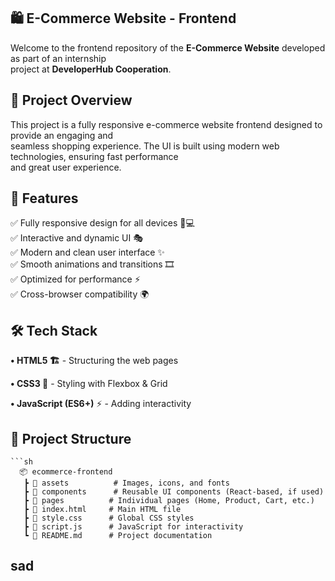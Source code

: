 ## 🛍️ E-Commerce Website - Frontend

Welcome to the frontend repository of the **E-Commerce Website** developed as part of an internship      
project at **DeveloperHub Cooperation**.       

## 🚀 Project Overview

This project is a fully responsive e-commerce website frontend designed to provide an engaging and         
seamless shopping experience. The UI is built using modern web technologies, ensuring fast performance        
and great user experience.

## 🎨 Features

✅ Fully responsive design for all devices 📱💻          
✅ Interactive and dynamic UI 🎭         
✅ Modern and clean user interface ✨         
✅ Smooth animations and transitions 🎞️      
✅ Optimized for performance ⚡          
✅ Cross-browser compatibility 🌍          

## 🛠️ Tech Stack         

**• HTML5 🏗️** - Structuring the web pages        

**• CSS3 🎨** - Styling with Flexbox & Grid        

**• JavaScript (ES6+)** ⚡ - Adding interactivity      

## 📂 Project Structure         
    ```sh
      📦 ecommerce-frontend     
       ┣ 📂 assets          # Images, icons, and fonts        
       ┣ 📂 components      # Reusable UI components (React-based, if used)       
       ┣ 📂 pages          # Individual pages (Home, Product, Cart, etc.)       
       ┣ 📜 index.html     # Main HTML file      
       ┣ 📜 style.css      # Global CSS styles       
       ┣ 📜 script.js      # JavaScript for interactivity       
       ┗ 📜 README.md      # Project documentation
     
## sad
